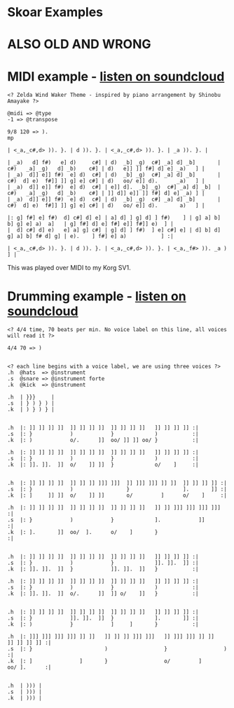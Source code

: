 Skoar Examples
==============

ALSO OLD AND WRONG
==================

# MIDI example - [listen on soundcloud](https://soundcloud.com/lucas-cornelisse/windwaker-sv1)

    <? Zelda Wind Waker Theme - inspired by piano arrangement by Shinobu Amayake ?>

    @midi => @type
    -1 => @transpose

    9/8 120 => ).
    mp

    | <_a,_c#,d> )). }. | d )). }. | <_a,_c#,d> )). }. | _a )). }. |

    | _a)   d] f#)   e] d)     c#] | d)  _b] _g)  c#] _a] d] _b]       | c#)   _a] _g)   d] _b)    c#] | d)   e]] ]] f#] d] e] _a)   ] |
    | _a)  d]] e]] f#)  e] d)  c#] | d)  _b] _g)  c#] _a] d] _b]       | c#)  d] e)  f#]] ]] g] e] c#] | d)   oo/ e]] d).      _a)   ] |
    | _a)  d]] e]] f#)  e] d)  c#] | e]] d].  _b] _g)  c#] _a] d] _b]  | c#)   _a] _g)   d] _b)    c#] | ]] d]] e]] ]] f#] d] e] _a) ] |
    | _a)  d]] e]] f#)  e] d)  c#] | d)  _b] _g)  c#] _a] d] _b]       | c#)  d] e)  f#]] ]] g] e] c#] | d)   oo/ e]] d).       a)   ] |

    |: g] f#] e] f#)  d] c#] d] e] | a] d] ] g] d] ] f#)    ] | g] a] b] b] g] e] a)  a]   | g] f#] d] e] f#] e]] f#]] e)  ] |
    |  d] c#] d] e)   e] a] g] c#] | g] d] ] f#)  ] e] c#] e] | d] b] d] g] a] b] f# d] g] | e).    ] f#] e] a)           ] :|

    | <_a,_c#,d> )). }. | d )). }. | <_a,_c#,d> )). }. | <_a,_f#> )). _a ) ] |

This was played over MIDI to my Korg SV1.

# Drumming example - [listen on soundcloud](https://soundcloud.com/lucas-cornelisse/beets)

    <? 4/4 time, 70 beats per min. No voice label on this line, all voices will read it ?>

    4/4 70 => )


    <? each line begins with a voice label, we are using three voices ?>
    .h  @hats  => @instrument
    .s  @snare => @instrument forte
    .k  @kick  => @instrument

    .h  | }}}     |
    .s  | } ) } ) |
    .k  | ) } ) } |


    .h  |: ]] ]] ]] ]]  ]] ]] ]] ]]  ]] ]] ]] ]]   ]] ]] ]] ]] :|
    .s  |: }            )            }             )           :|
    .k  |: )            o/.      ]]  oo/ ]] ]] oo/ }           :|

    .h  |: ]] ]] ]] ]]  ]] ]] ]] ]]  ]] ]] ]] ]]   ]] ]] ]] ]] :|
    .s  |: }            )            }             )           :|
    .k  |: ]]. ]].  ]]  o/    ]] ]]  }             o/    ]     :|


    .h  |: ]] ]] ]] ]]  ]] ]] ]] ]]] ]]]  ]] ]]] ]]] ]] ]]  ]] ]] ]] ]] :|
    .s  |: }            )                 }                 ].       ]] :|
    .k  |: ]     ]] ]]  o/    ]] ]]       o/         ]      o/    ]     :|

    .h  |: ]] ]] ]] ]]  ]] ]] ]] ]]  ]] ]] ]] ]]   ]] ]] ]]] ]]] ]]] ]]] :|
    .s  |: }            )            }             ].            ]]      :|
    .k  |: ].       ]]  oo/  ].      o/    ]       }                     :|


    .h  |: ]] ]] ]] ]]  ]] ]] ]] ]]  ]] ]] ]] ]]   ]] ]] ]] ]] :|
    .s  |: }            )            }             ]]. ]].  ]] :|
    .k  |: ]]. ]].  ]]  }            ]]. ]].  ]]   }           :|

    .h  |: ]] ]] ]] ]]  ]] ]] ]] ]]  ]] ]] ]] ]]   ]] ]] ]] ]] :|
    .s  |: }            )            }             )           :|
    .k  |: ]]. ]].  ]]  o/.      ]]  ]] o/    ]]   }           :|


    .h  |: ]] ]] ]] ]]  ]] ]] ]] ]]  ]] ]] ]] ]]   ]] ]] ]] ]] :|
    .s  |: }            ]]. ]].  ]]  }             ].       ]] :|
    .k  |: )            }            ]     ]       }           :|

    .h  |: ]]] ]]] ]]] ]]] ]] ]]   ]] ]] ]] ]]] ]]]   ]] ]]] ]]] ]] ]]   ]] ]] ]] ]] :|
    .s  |: }                       )                  }                  )           :|
    .k  |: ]               ]       }                  o/         ]       oo/ ].      :|


    .h  | ))) |
    .s  | ))) |
    .k  | ))) |

